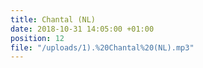 ```yaml
---
title: Chantal (NL)
date: 2018-10-31 14:05:00 +01:00
position: 12
file: "/uploads/1).%20Chantal%20(NL).mp3"
---
```



